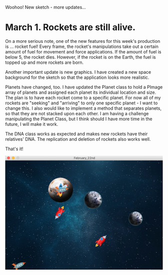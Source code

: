 Woohoo! New sketch - more updates...

# March 1. Rockets are still alive.

On a more serious note, one of the new features for this week's production is ... rocket fuel! Every frame, the rocket's manipulations take out a certain amount of fuel for movement and force applications. If the amount of fuel is below 5, the rocket dies. However, if the rocket is on the Earth, the fuel is topped up and more rockets are born.

Another important update is new graphics. I have created a new space background for the sketch so that the application looks more realistic.

Planets have changed, too. I have updated the Planet class to hold a PImage array of planets and assigned each planet its individual location and size. The plan is to have each rocket come to a specific planet. For now all of my rockets are "seeking" and "arriving" to only one specific planet - I want to change this. I also would like to implement a method that separates planets, so that they are not stacked upon each other. I am having a challenge manipulating the Planet Class, but I think should I have more time in the future, I will make it work.

The DNA class works as expected and makes new rockets have their relatives' DNA. The replication and deletion of rockets also works well.

That's it!


![Test Image 1](rockets.png)
